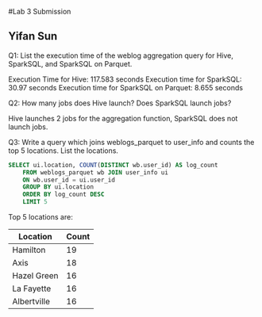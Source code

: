#Lab 3 Submission 
## Yifan Sun

Q1: List the execution time of the weblog aggregation query for Hive, SparkSQL, and SparkSQL on Parquet.

Execution Time for Hive: 117.583 seconds
Execution time for SparkSQL: 30.97 seconds
Execution time for SparkSQL on Parquet: 8.655 seconds 

Q2: How many jobs does Hive launch? Does SparkSQL launch jobs?

Hive launches 2 jobs for the aggregation function, SparkSQL does not launch jobs. 

Q3: Write a query which joins weblogs_parquet to user_info and counts the top 5 locations. List the locations.

```sql
SELECT ui.location, COUNT(DISTINCT wb.user_id) AS log_count
	FROM weblogs_parquet wb JOIN user_info ui 
	ON wb.user_id = ui.user_id
	GROUP BY ui.location
	ORDER BY log_count DESC 
	LIMIT 5
```
Top 5 locations are: 

| Location		| Count 	|
|-------------|---------|
|	Hamilton			|	19			|
|	Axis					|	18			|
|	Hazel Green	|	16			|
|	La Fayette 	|	16			|
|	Albertville	| 16			|
